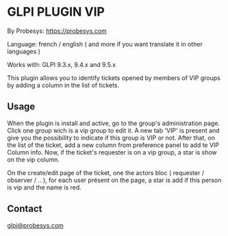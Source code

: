 GLPI PLUGIN VIP
===============

By Probesys: https://probesys.com

Language: french / english ( and more if you want translate it in other languages )

Works with: GLPI 9.3.x, 9.4.x and 9.5.x

This plugin allows you to identify tickets opened by members of VIP groups by adding a column in the list of tickets.

## Usage

When the plugin is install and active, go to the group's administration page. Click one group wich is a vip group to edit it.
A new tab 'VIP' is present and give you the possibility to indicate if this group is VIP or not.
After that, on the list of the ticket, add a new column from preference panel to add te VIP Column info.
Now, if the ticket's requester is on a vip group, a star is show on the vip column.

On the create/edit page of the ticket, one the actors bloc ( requester / observer / .. ), for each user présent on the page, a star is add if this person is vip and the name is red. 




## Contact 
glpi@probesys.com
